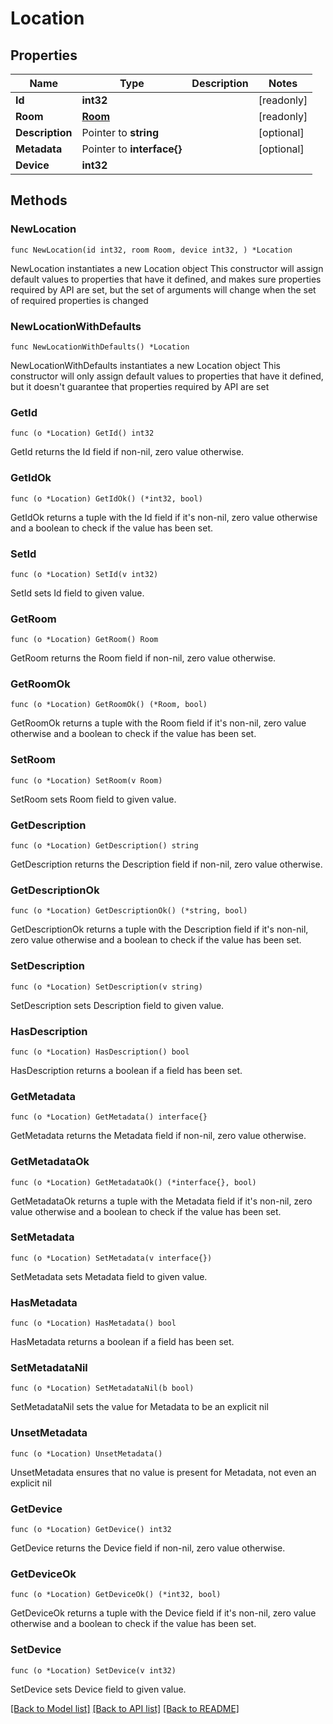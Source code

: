 # Location

## Properties

Name | Type | Description | Notes
------------ | ------------- | ------------- | -------------
**Id** | **int32** |  | [readonly] 
**Room** | [**Room**](Room.md) |  | [readonly] 
**Description** | Pointer to **string** |  | [optional] 
**Metadata** | Pointer to **interface{}** |  | [optional] 
**Device** | **int32** |  | 

## Methods

### NewLocation

`func NewLocation(id int32, room Room, device int32, ) *Location`

NewLocation instantiates a new Location object
This constructor will assign default values to properties that have it defined,
and makes sure properties required by API are set, but the set of arguments
will change when the set of required properties is changed

### NewLocationWithDefaults

`func NewLocationWithDefaults() *Location`

NewLocationWithDefaults instantiates a new Location object
This constructor will only assign default values to properties that have it defined,
but it doesn't guarantee that properties required by API are set

### GetId

`func (o *Location) GetId() int32`

GetId returns the Id field if non-nil, zero value otherwise.

### GetIdOk

`func (o *Location) GetIdOk() (*int32, bool)`

GetIdOk returns a tuple with the Id field if it's non-nil, zero value otherwise
and a boolean to check if the value has been set.

### SetId

`func (o *Location) SetId(v int32)`

SetId sets Id field to given value.


### GetRoom

`func (o *Location) GetRoom() Room`

GetRoom returns the Room field if non-nil, zero value otherwise.

### GetRoomOk

`func (o *Location) GetRoomOk() (*Room, bool)`

GetRoomOk returns a tuple with the Room field if it's non-nil, zero value otherwise
and a boolean to check if the value has been set.

### SetRoom

`func (o *Location) SetRoom(v Room)`

SetRoom sets Room field to given value.


### GetDescription

`func (o *Location) GetDescription() string`

GetDescription returns the Description field if non-nil, zero value otherwise.

### GetDescriptionOk

`func (o *Location) GetDescriptionOk() (*string, bool)`

GetDescriptionOk returns a tuple with the Description field if it's non-nil, zero value otherwise
and a boolean to check if the value has been set.

### SetDescription

`func (o *Location) SetDescription(v string)`

SetDescription sets Description field to given value.

### HasDescription

`func (o *Location) HasDescription() bool`

HasDescription returns a boolean if a field has been set.

### GetMetadata

`func (o *Location) GetMetadata() interface{}`

GetMetadata returns the Metadata field if non-nil, zero value otherwise.

### GetMetadataOk

`func (o *Location) GetMetadataOk() (*interface{}, bool)`

GetMetadataOk returns a tuple with the Metadata field if it's non-nil, zero value otherwise
and a boolean to check if the value has been set.

### SetMetadata

`func (o *Location) SetMetadata(v interface{})`

SetMetadata sets Metadata field to given value.

### HasMetadata

`func (o *Location) HasMetadata() bool`

HasMetadata returns a boolean if a field has been set.

### SetMetadataNil

`func (o *Location) SetMetadataNil(b bool)`

 SetMetadataNil sets the value for Metadata to be an explicit nil

### UnsetMetadata
`func (o *Location) UnsetMetadata()`

UnsetMetadata ensures that no value is present for Metadata, not even an explicit nil
### GetDevice

`func (o *Location) GetDevice() int32`

GetDevice returns the Device field if non-nil, zero value otherwise.

### GetDeviceOk

`func (o *Location) GetDeviceOk() (*int32, bool)`

GetDeviceOk returns a tuple with the Device field if it's non-nil, zero value otherwise
and a boolean to check if the value has been set.

### SetDevice

`func (o *Location) SetDevice(v int32)`

SetDevice sets Device field to given value.



[[Back to Model list]](../README.md#documentation-for-models) [[Back to API list]](../README.md#documentation-for-api-endpoints) [[Back to README]](../README.md)


